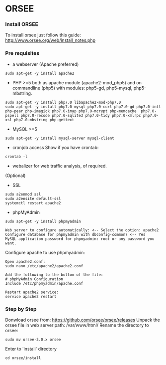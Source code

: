# ORSEE
### Install ORSEE
To install orsee just follow this guide: http://www.orsee.org/web/install_notes.php

### Pre requisites
- a webserver (Apache preferred)
```
sudo apt-get -y install apache2
```

- PHP >=5 both as apache module (apache2-mod_php5) and on commandline
(php5) with modules: php5-gd, php5-mysql, php5-mbstring.

```
sudo apt-get -y install php7.0 libapache2-mod-php7.0
sudo apt-get -y install php7.0-mysql php7.0-curl php7.0-gd php7.0-intl php-pear php-imagick php7.0-imap php7.0-mcrypt php-memcache  php7.0-pspell php7.0-recode php7.0-sqlite3 php7.0-tidy php7.0-xmlrpc php7.0-xsl php7.0-mbstring php-gettext
```

- MySQL >=5
```
sudo apt-get -y install mysql-server mysql-client
```

- cronjob access
Show if you have crontab:
```
crontab -l
```
- webalizer for web traffic analysis, of required.

(Optional)
- SSL
```
sudo a2enmod ssl
sudo a2ensite default-ssl
systemctl restart apache2
```
- phpMyAdmin
```
sudo apt-get -y install phpmyadmin

Web server to configure automatically: <-- Select the option: apache2
Configure database for phpmyadmin with dbconfig-common? <-- Yes
MySQL application password for phpmyadmin: root or any password you want.
```
Configure apache to use phpmyadmin:
```
Open apache2.conf:
sudo nano /etc/apache2/apache2.conf

Add the following to the bottom of the file:
# phpMyAdmin Configuration
Include /etc/phpmyadmin/apache.conf

Restart apache2 service:
service apache2 restart
```

### Step by Step
Donwload orsee from: https://github.com/orsee/orsee/releases
Unpack the orsee file in web server path:
/var/www/html/
Rename the directory to orsee:
```
sudo mv orsee-3.0.x orsee
```
Enter to 'install' directory
```
cd orsee/install
```
